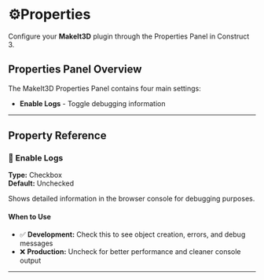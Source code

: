 # ⚙️Properties

Configure your **MakeIt3D** plugin through the Properties Panel in Construct 3.

## Properties Panel Overview

The MakeIt3D Properties Panel contains four main settings:

- **Enable Logs** - Toggle debugging information
---

## Property Reference

### 🐛 Enable Logs

**Type:** Checkbox  
**Default:** Unchecked

Shows detailed information in the browser console for debugging purposes.

#### When to Use
- ✅ **Development:** Check this to see object creation, errors, and debug messages
- ❌ **Production:** Uncheck for better performance and cleaner console output

---

